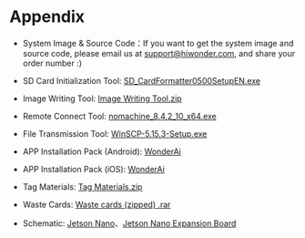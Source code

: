 # Appendix

* System Image & Source Code：If you want to get the system image and source code, please email us at support@hiwonder.com, and share your order number :)

* SD Card Initialization Tool: [SD_CardFormatter0500SetupEN.exe](https://drive.google.com/drive/folders/1O5BJ582dU_jwqdZIS8dh3WWe4FF0IWHU?usp=sharing)
* Image Writing Tool: [Image Writing Tool.zip](https://drive.google.com/drive/folders/1cIs0qRxJrbXBC1qdQnKqbhnWHxhILsOS?usp=sharing)
* Remote Connect Tool: [nomachine_8.4.2_10_x64.exe](https://drive.google.com/drive/folders/1H8-GvIiYoX7tfdgVi2dDdVNzeJUe_a3W?usp=sharing)
* File Transmission Tool: [WinSCP-5.15.3-Setup.exe](https://drive.google.com/drive/folders/1wY4nSO-8-BFTsZEvWhWvkyLpaRa3Kbxj?usp=sharing)
* APP Installation Pack (Android): [WonderAi](https://play.google.com/store/apps/details?id=com.hiwonder.wonder_ai)
* APP Installation Pack (iOS): [WonderAi](https://apps.apple.com/cn/app/wonderai/id1561134103)
* Tag Materials: [Tag Materials.zip](https://drive.google.com/drive/folders/1vqLGZxSrcxZvrT9ejAwtSiC_BHZlwOqW?usp=sharing)
* Waste Cards: [Waste cards (zipped) .rar](https://drive.google.com/drive/folders/1uo6xJ69HhmiviSdC4BvVN7ZMX95gshaI?usp=sharing)
* Schematic: [Jetson Nano](https://drive.google.com/drive/folders/1tTJxUzZcaFM6ZhBFyj6UTXUYgt5VAgxs?usp=sharing)、[Jetson Nano Expansion Board](https://drive.google.com/drive/folders/1u1jvhwcxPdjCV1gz6IIC9dtfO6wnho48?usp=sharing)